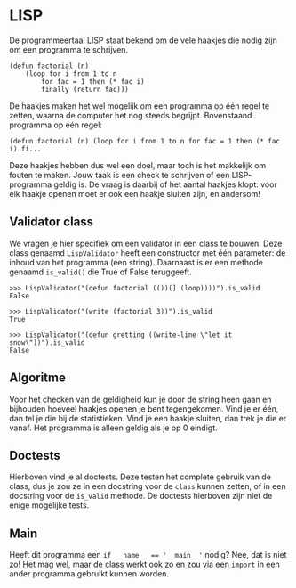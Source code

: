 # LISP

De programmeertaal LISP staat bekend om de vele haakjes die nodig zijn om een programma te schrijven.

    (defun factorial (n)
        (loop for i from 1 to n
            for fac = 1 then (* fac i)
            finally (return fac)))

De haakjes maken het wel mogelijk om een programma op één regel te zetten, waarna de computer het nog steeds begrijpt. Bovenstaand programma op één regel:

    (defun factorial (n) (loop for i from 1 to n for fac = 1 then (* fac i) fi...

Deze haakjes hebben dus wel een doel, maar toch is het makkelijk om fouten te maken. Jouw taak is een check te schrijven of een LISP-programma geldig is. De vraag is daarbij of het aantal haakjes klopt: voor elk haakje openen moet er ook een haakje sluiten zijn, en andersom!

## Validator class

We vragen je hier specifiek om een validator in een class te bouwen. Deze class genaamd `LispValidator` heeft een constructor met één parameter: de inhoud van het programma (een string). Daarnaast is er een methode genaamd `is_valid()` die True of False teruggeeft.

    >>> LispValidator("(defun factorial (())(] (loop))))").is_valid
    False

    >>> LispValidator("(write (factorial 3))").is_valid
    True

    >>> LispValidator("(defun gretting ((write-line \"let it snow\"))").is_valid
    False

## Algoritme

Voor het checken van de geldigheid kun je door de string heen gaan en bijhouden hoeveel haakjes openen je bent tegengekomen. Vind je er één, dan tel je die bij de statistieken. Vind je een haakje sluiten, dan trek je die er vanaf. Het programma is alleen geldig als je op 0 eindigt.

## Doctests

Hierboven vind je al doctests. Deze testen het complete gebruik van de class, dus je zou ze in een docstring voor de `class` kunnen zetten, of in een docstring voor de `is_valid` methode. De doctests hierboven zijn niet de enige mogelijke tests.

## Main

Heeft dit programma een `if __name__ == '__main__'` nodig? Nee, dat is niet zo! Het mag wel, maar de class werkt ook zo en zou via een `import` in een ander programma gebruikt kunnen worden.
